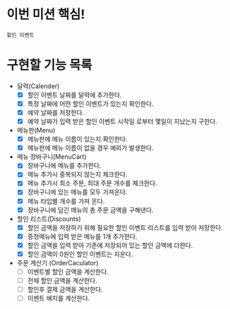# 이번 미션 핵심!

`할인 이벤트`

# 구현할 기능 목록

- 달력(Calender)
    - [x] 할인 이벤트 날짜를 달력에 추가한다.
    - [x] 특정 날짜에 어떤 할인 이벤트가 있는지 확인한다.
    - [x] 예약 날짜를 저장한다.
    - [x] 예약 날짜가 입력 받은 할인 이벤트 시작일 로부터 몇일이 지났는지 구한다. 

- 메뉴판(Menu)
    - [x] 메뉴판에 메뉴 이름이 있는지 확인한다.
    - [x] 메뉴판에 메뉴 이름이 없을 경우 예외가 발생한다.

- 메뉴 장바구니(MenuCart)
    - [x] 장바구니에 메뉴를 추가한다.
    - [x] 메뉴 추가시 중복되지 않는지 체크한다.
    - [x] 메뉴 추가시 최소 주문, 최대 주문 개수를 체크한다.
    - [x] 장바구니에 있는 메뉴를 모두 가져온다.
    - [x] 메뉴 타입별 개수를 가져 온다.
    - [x] 장바구니에 담긴 메뉴의 총 주문 금액을 구해낸다.

- 할인 리스트(Discounts)
    - [x] 할인 금액을 저장하기 위해 필요한 할인 이벤트 리스트를 입력 받아 저장한다.
    - [x] 증정메뉴에 입력 받은 메뉴를 1개 추가한다.
    - [x] 할인 금액을 입력 받아 기존에 저장되어 있는 할인 금액에 더한다.
    - [x] 할인 금액이 0원인 할인 이벤트는 지운다.

- 주문 계산기 (OrderCaculator)
    - [ ] 이벤트별 할인 금액을 계산한다.
    - [ ] 전체 할인 금액을 계산한다.
    - [ ] 할인후 결제 금액을 계산한다.
    - [ ] 이벤트 배지를 계산한다.